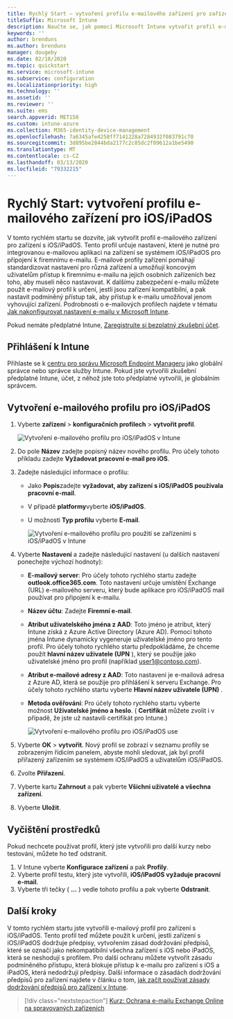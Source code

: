 ```yaml
---
title: Rychlý Start – vytvoření profilu e-mailového zařízení pro zařízení s iOS/iPadOS
titleSuffix: Microsoft Intune
description: Naučte se, jak pomocí Microsoft Intune vytvořit profil e-mailového zařízení, aby se zařízení s iOS/iPadOS mohla bezpečně připojit k firemnímu e-mailu.
keywords: ''
author: brenduns
ms.author: brenduns
manager: dougeby
ms.date: 02/18/2020
ms.topic: quickstart
ms.service: microsoft-intune
ms.subservice: configuration
ms.localizationpriority: high
ms.technology: ''
ms.assetid: ''
ms.reviewer: ''
ms.suite: ems
search.appverid: MET150
ms.custom: intune-azure
ms.collection: M365-identity-device-management
ms.openlocfilehash: 7a6345afe4258ff7141228a7284932f083791c70
ms.sourcegitcommit: 3d895be2844bda2177c2c85dc2f09612a1be5490
ms.translationtype: MT
ms.contentlocale: cs-CZ
ms.lasthandoff: 03/13/2020
ms.locfileid: "79332215"
---
```

# <a name="quickstart-create-an-email-device-profile-for-iosipados"></a>Rychlý Start: vytvoření profilu e-mailového zařízení pro iOS/iPadOS

V tomto rychlém startu se dozvíte, jak vytvořit profil e-mailového zařízení pro zařízení s iOS/iPadOS. Tento profil určuje nastavení, které je nutné pro integrovanou e-mailovou aplikaci na zařízení se systémem iOS/iPadOS pro připojení k firemnímu e-mailu. E-mailové profily zařízení pomáhají standardizovat nastavení pro různá zařízení a umožňují koncovým uživatelům přístup k firemnímu e-mailu na jejich osobních zařízeních bez toho, aby museli něco nastavovat. K dalšímu zabezpečení e-mailu můžete použít e-mailový profil k určení, jestli jsou zařízení kompatibilní, a pak nastavit podmíněný přístup tak, aby přístup k e-mailu umožňoval jenom vyhovující zařízení. Podrobnosti o e-mailových profilech najdete v tématu [Jak nakonfigurovat nastavení e-mailu v Microsoft Intune](email-settings-configure.md).

Pokud nemáte předplatné Intune, [Zaregistrujte si bezplatný zkušební účet](../fundamentals/free-trial-sign-up.md).

## <a name="sign-in-to-intune"></a>Přihlášení k Intune

Přihlaste se k [centru pro správu Microsoft Endpoint Manageru](https://go.microsoft.com/fwlink/?linkid=2109431) jako globální správce nebo správce služby Intune. Pokud jste vytvořili zkušební předplatné Intune, účet, z něhož jste toto předplatné vytvořili, je globálním správcem.

## <a name="create-an-iosipados-email-profile"></a>Vytvoření e-mailového profilu pro iOS/iPadOS

1. Vyberte **zařízení** > **konfiguračních profilech** > **vytvořit profil**.

   ![Vytvoření e-mailového profilu pro iOS/iPadOS v Intune](./media/quickstart-email-profile/ios-create-profile.png)

2. Do pole **Název** zadejte popisný název nového profilu. Pro účely tohoto příkladu zadejte **Vyžadovat pracovní e-mail pro iOS**.
3. Zadejte následující informace o profilu:
    - Jako **Popis**zadejte **vyžadovat, aby zařízení s iOS/iPadOS používala pracovní e-mail**.
    - V případě **platformy**vyberte **iOS/iPadOS**.
    - U možnosti **Typ profilu** vyberte **E-mail**.

        ![Vytvoření e-mailového profilu pro použití se zařízeními s iOS/iPadOS v Intune](./media/quickstart-email-profile/ios-email-profile-name.png)

4. Vyberte **Nastavení** a zadejte následující nastavení (u dalších nastavení ponechejte výchozí hodnoty):
   - **E-mailový server**: Pro účely tohoto rychlého startu zadejte **outlook.office365.com**. Toto nastavení určuje umístění Exchange (URL) e-mailového serveru, který bude aplikace pro iOS/iPadOS mail používat pro připojení k e-mailu.
   - **Název účtu**: Zadejte **Firemní e-mail**.
   - **Atribut uživatelského jména z AAD**: Toto jméno je atribut, který Intune získá z Azure Active Directory (Azure AD). Pomocí tohoto jména Intune dynamicky vygeneruje uživatelské jméno pro tento profil. Pro účely tohoto rychlého startu předpokládáme, že chceme použít **hlavní název uživatele (UPN** ), který se použije jako uživatelské jméno pro profil (například user1@contoso.com).
   - **Atribut e-mailové adresy z AAD**: Toto nastavení je e-mailová adresa z Azure AD, která se použije pro přihlášení k serveru Exchange. Pro účely tohoto rychlého startu vyberte **Hlavní název uživatele (UPN)** .
   - **Metoda ověřování**: Pro účely tohoto rychlého startu vyberte možnost **Uživatelské jméno a heslo**. ( **Certifikát** můžete zvolit i v případě, že jste už nastavili certifikát pro Intune.)

        ![Vytvoření e-mailového profilu pro iOS/iPadOS use](./media/quickstart-email-profile/ios-email-profile.png)

5. Vyberte **OK** > **vytvořit**. Nový profil se zobrazí v seznamu profily se zobrazeným řídicím panelem, abyste mohli sledovat, jak byl profil přiřazený zařízením se systémem iOS/iPadOS a uživatelům iOS/iPadOS.
6. Zvolte **Přiřazení**.
7. Vyberte kartu **Zahrnout** a pak vyberte **Všichni uživatelé a všechna zařízení**. 
8. Vyberte **Uložit**.

## <a name="clean-up-resources"></a>Vyčištění prostředků

Pokud nechcete používat profil, který jste vytvořili pro další kurzy nebo testování, můžete ho teď odstranit.

1. V Intune vyberte **Konfigurace zařízení** a pak **Profily**.
2. Vyberte profil testu, který jste vytvořili, **iOS/iPadOS vyžaduje pracovní e-mail**.
3. Vyberte tři tečky ( **...** ) vedle tohoto profilu a pak vyberte **Odstranit**.

## <a name="next-steps"></a>Další kroky

V tomto rychlém startu jste vytvořili e-mailový profil pro zařízení s iOS/iPadOS. Tento profil teď můžete použít k určení, jestli zařízení s iOS/iPadOS dodržuje předpisy, vytvořením zásad dodržování předpisů, které se označí jako nekompatibilní všechna zařízení s iOS nebo iPadOS, která se neshodují s profilem. Pro další ochranu můžete vytvořit zásadu podmíněného přístupu, která blokuje přístup k e-mailu pro zařízení s iOS a iPadOS, která nedodržují předpisy. Další informace o zásadách dodržování předpisů pro zařízení najdete v článku o tom, [jak začít používat zásady dodržování předpisů pro zařízení v Intune](../protect/device-compliance-get-started.md).

> [!div class="nextstepaction"]
> [Kurz: Ochrana e-mailu Exchange Online na spravovaných zařízeních](../protect/tutorial-protect-email-on-enrolled-devices.md)
